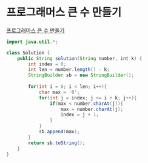 # 프로그래머스 큰 수 만들기
[프로그래머스 큰 수 만들기](https://school.programmers.co.kr/learn/courses/30/lessons/42883)
```java
import java.util.*;

class Solution {
    public String solution(String number, int k) {
        int index = 0;
        int len = number.length() - k;
        StringBuilder sb = new StringBuilder();
        
        for(int i = 0; i < len; i++){
            char max = '0';
            for(int j = index; j <= i + k; j++){
                if(max < number.charAt(j)){
                    max = number.charAt(j);
                    index = j + 1;
                }
            }
            sb.append(max);
        }
        return sb.toString();
    }
}
```